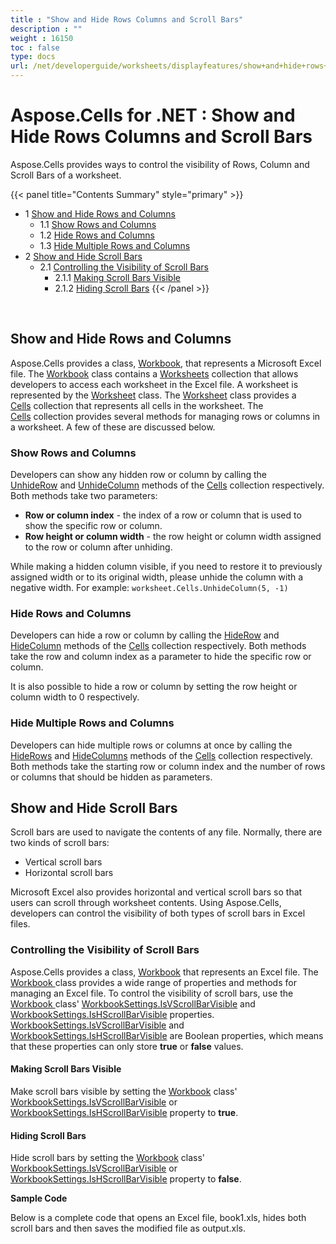 ```yaml
---
title : "Show and Hide Rows Columns and Scroll Bars" 
description : "" 
weight : 16150 
toc : false
type: docs
url: /net/developerguide/worksheets/displayfeatures/show+and+hide+rows+columns+and+scroll+bars/
---
```


# Aspose.Cells for .NET : Show and Hide Rows Columns and Scroll Bars


Aspose.Cells provides ways to control the visibility of Rows, Column and Scroll Bars of a worksheet.

{{< panel title="Contents Summary" style="primary" >}}
*   1 [Show and Hide Rows and Columns](#show-and-hide-rows-and-columns)
    *   1.1 [Show Rows and Columns](#show-rows-and-columns)
    *   1.2 [Hide Rows and Columns](#hide-rows-and-columns)
    *   1.3 [Hide Multiple Rows and Columns](#hide-multiple-rows-and-columns)
*   2 [Show and Hide Scroll Bars](#show-and-hide-scroll-bars)
    *   2.1 [Controlling the Visibility of Scroll Bars](#controlling-the-visibility-of-scroll-bars)
        *   2.1.1 [Making Scroll Bars Visible](#making-scroll-bars-visible)
        *   2.1.2 [Hiding Scroll Bars](#hiding-scroll-bars)
{{< /panel >}}
 

 

## Show and Hide Rows and Columns

Aspose.Cells provides a class, [Workbook](https://apireference.aspose.com/net/cells/aspose.cells/workbook), that represents a Microsoft Excel file. The [Workbook](https://apireference.aspose.com/net/cells/aspose.cells/workbook) class contains a [Worksheets](https://apireference.aspose.com/net/cells/aspose.cells/workbook/properties/worksheets) collection that allows developers to access each worksheet in the Excel file. A worksheet is represented by the [Worksheet](https://apireference.aspose.com/net/cells/aspose.cells/worksheet) class. The [Worksheet](https://apireference.aspose.com/net/cells/aspose.cells/worksheet) class provides a [Cells](https://apireference.aspose.com/net/cells/aspose.cells/worksheet/properties/cells) collection that represents all cells in the worksheet. The [Cells](https://apireference.aspose.com/net/cells/aspose.cells/worksheet/properties/cells) collection provides several methods for managing rows or columns in a worksheet. A few of these are discussed below.

### Show Rows and Columns

Developers can show any hidden row or column by calling the [UnhideRow](https://apireference.aspose.com/net/cells/aspose.cells/cells/methods/unhiderow) and [UnhideColumn](https://apireference.aspose.com/net/cells/aspose.cells/cells/methods/unhidecolumn) methods of the [Cells](https://apireference.aspose.com/net/cells/aspose.cells/worksheet/properties/cells) collection respectively. Both methods take two parameters:

*   **Row or column index** - the index of a row or column that is used to show the specific row or column.
*   **Row height or column width** - the row height or column width assigned to the row or column after unhiding.

While making a hidden column visible, if you need to restore it to previously assigned width or to its original width, please unhide the column with a negative width. For example: `worksheet.Cells.UnhideColumn(5, -1)`

### Hide Rows and Columns

Developers can hide a row or column by calling the [HideRow](https://apireference.aspose.com/net/cells/aspose.cells/cells/methods/hiderow) and [HideColumn](https://apireference.aspose.com/net/cells/aspose.cells/cells/methods/hidecolumn) methods of the [Cells](https://apireference.aspose.com/net/cells/aspose.cells/worksheet/properties/cells) collection respectively. Both methods take the row and column index as a parameter to hide the specific row or column.

It is also possible to hide a row or column by setting the row height or column width to 0 respectively.

### Hide Multiple Rows and Columns

Developers can hide multiple rows or columns at once by calling the [HideRows](https://apireference.aspose.com/net/cells/aspose.cells/cells/methods/hiderows) and [HideColumns](https://apireference.aspose.com/net/cells/aspose.cells/cells/methods/hidecolumns) methods of the [Cells](https://apireference.aspose.com/net/cells/aspose.cells/worksheet/properties/cells) collection respectively. Both methods take the starting row or column index and the number of rows or columns that should be hidden as parameters.

## Show and Hide Scroll Bars

Scroll bars are used to navigate the contents of any file. Normally, there are two kinds of scroll bars:

*   Vertical scroll bars
*   Horizontal scroll bars

Microsoft Excel also provides horizontal and vertical scroll bars so that users can scroll through worksheet contents. Using Aspose.Cells, developers can control the visibility of both types of scroll bars in Excel files.

### Controlling the Visibility of Scroll Bars

Aspose.Cells provides a class, [Workbook](https://apireference.aspose.com/net/cells/aspose.cells/workbook) that represents an Excel file. The [Workbook ](https://apireference.aspose.com/net/cells/aspose.cells/workbook)class provides a wide range of properties and methods for managing an Excel file. To control the visibility of scroll bars, use the [Workbook ](https://apireference.aspose.com/net/cells/aspose.cells/workbook)class' [WorkbookSettings.IsVScrollBarVisible](https://apireference.aspose.com/net/cells/aspose.cells/workbooksettings/properties/isvscrollbarvisible) and [WorkbookSettings.IsHScrollBarVisible](https://apireference.aspose.com/net/cells/aspose.cells/workbooksettings/properties/ishscrollbarvisible) properties. [WorkbookSettings.IsVScrollBarVisible](https://apireference.aspose.com/net/cells/aspose.cells/workbooksettings/properties/isvscrollbarvisible) and [WorkbookSettings.IsHScrollBarVisible](https://apireference.aspose.com/net/cells/aspose.cells/workbooksettings/properties/ishscrollbarvisible) are Boolean properties, which means that these properties can only store **true** or **false** values.

#### Making Scroll Bars Visible

Make scroll bars visible by setting the [Workbook](https://apireference.aspose.com/net/cells/aspose.cells/workbook) class' [WorkbookSettings.IsVScrollBarVisible](https://apireference.aspose.com/net/cells/aspose.cells/workbooksettings/properties/isvscrollbarvisible) or [WorkbookSettings.IsHScrollBarVisible](https://apireference.aspose.com/net/cells/aspose.cells/workbooksettings/properties/ishscrollbarvisible) property to **true**.

#### Hiding Scroll Bars

Hide scroll bars by setting the [Workbook](https://apireference.aspose.com/net/cells/aspose.cells/workbook) class' [WorkbookSettings.IsVScrollBarVisible](https://apireference.aspose.com/net/cells/aspose.cells/workbooksettings/properties/isvscrollbarvisible) or [WorkbookSettings.IsHScrollBarVisible](https://apireference.aspose.com/net/cells/aspose.cells/workbooksettings/properties/ishscrollbarvisible) property to **false**.

**Sample Code**

Below is a complete code that opens an Excel file, book1.xls, hides both scroll bars and then saves the modified file as output.xls.

